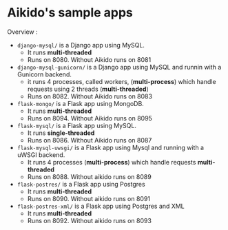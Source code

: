 # Aikido's sample apps
Overview : 
- `django-mysql/` is a Django app using MySQL.
  - It runs **multi-threaded**
  - Runs on 8080. Without Aikido runs on 8081
- `django-mysql-gunicorn/` is a Django app using MySQL and runnin with a Gunicorn backend.
  - it runs 4 processes, called workers, (**multi-process**) which handle requests using 2 threads (**multi-threaded**)
  - Runs on 8082. Without Aikido runs on 8083
- `flask-mongo/` is a Flask app using MongoDB.
  - It runs **multi-threaded**
  - Runs on 8094. Without Aikido runs on 8095
- `flask-mysql/` is a Flask app using MySQL.
  - It runs **single-threaded**
  - Runs on 8086. Without Aikido runs on 8087
- `flask-mysql-uwsgi/` is a Flask app using Mysql and running with a uWSGI backend.
  - It runs 4 processes (**multi-process**) which handle requests **multi-threaded**
  - Runs on 8088. Without aikido runs on 8089
- `flask-postres/` is a Flask app using Postgres
  - It runs **multi-threaded**
  - Runs on 8090. Without aikido runs on 8091
- `flask-postres-xml/` is a Flask app using Postgres and XML
  - It runs **multi-threaded**
  - Runs on 8092. Without aikido runs on 8093
